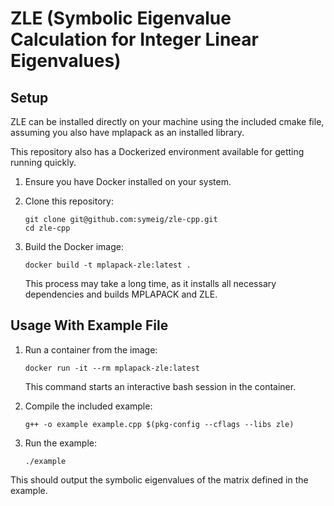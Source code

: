 # ZLE (Symbolic Eigenvalue Calculation for Integer Linear Eigenvalues)


## Setup

ZLE can be installed directly on your machine using the included cmake file, assuming
you also have mplapack as an installed library.

This repository also has a Dockerized environment available for getting running quickly. 

1. Ensure you have Docker installed on your system.

2. Clone this repository:
   ```
   git clone git@github.com:symeig/zle-cpp.git
   cd zle-cpp
   ```

3. Build the Docker image:
   ```
   docker build -t mplapack-zle:latest .
   ```
   This process may take a long time, as it installs all necessary dependencies and builds MPLAPACK and ZLE.

## Usage With Example File

1. Run a container from the image:
   ```
   docker run -it --rm mplapack-zle:latest
   ```
   This command starts an interactive bash session in the container.

2. Compile the included example:
   ```
   g++ -o example example.cpp $(pkg-config --cflags --libs zle)
   ```

3. Run the example:
   ```
   ./example
   ```

This should output the symbolic eigenvalues of the matrix defined in the example.
